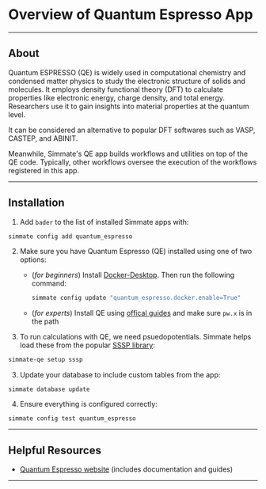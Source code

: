 # Overview of Quantum Espresso App

--------------------------------------------------------------------------------

## About

Quantum ESPRESSO (QE) is widely used in computational chemistry and condensed matter physics to study the electronic structure of solids and molecules. It employs density functional theory (DFT) to calculate properties like electronic energy, charge density, and total energy. Researchers use it to gain insights into material properties at the quantum level.

It can be considered an alternative to popular DFT softwares such as VASP, CASTEP, and ABINIT.

Meanwhile, Simmate's QE app builds workflows and utilities on top of the QE code. Typically, other workflows oversee the execution of the workflows registered in this app.

--------------------------------------------------------------------------------

## Installation

1. Add `bader` to the list of installed Simmate apps with:
``` bash
simmate config add quantum_espresso
```

2. Make sure you have Quantum Espresso (QE) installed using one of two options:
      - (*for beginners*) Install [Docker-Desktop](https://www.docker.com/products/docker-desktop/). Then run the following command:
          ``` bash
          simmate config update "quantum_espresso.docker.enable=True"
          ```
      - (*for experts*) Install QE using [offical guides](https://www.quantum-espresso.org/) and make sure `pw.x` is in the path

6. To run calculations with QE, we need psuedopotentials. Simmate helps load these from the popular [SSSP library](https://www.materialscloud.org/discover/sssp/):
``` bash
simmate-qe setup sssp
```

3. Update your database to include custom tables from the app:
``` shell
simmate database update
```

4. Ensure everything is configured correctly:
``` shell
simmate config test quantum_espresso
```

--------------------------------------------------------------------------------

## Helpful Resources

 - [Quantum Espresso website](https://www.quantum-espresso.org/) (includes documentation and guides)

--------------------------------------------------------------------------------
